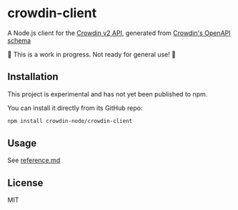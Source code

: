 # crowdin-client

A Node.js client for the [Crowdin v2 API](https://support.crowdin.com/enterprise/api/), 
generated from [Crowdin's OpenAPI schema](https://support.crowdin.com/assets/api/enterprise.yml)

🚧 This is a work in progress. Not ready for general use! 🚧

## Installation

This project is experimental and has not yet been published to npm.

You can install it directly from its GitHub repo:

```sh
npm install crowdin-node/crowdin-client
```

## Usage

See [reference.md](reference.md)

## License

MIT
